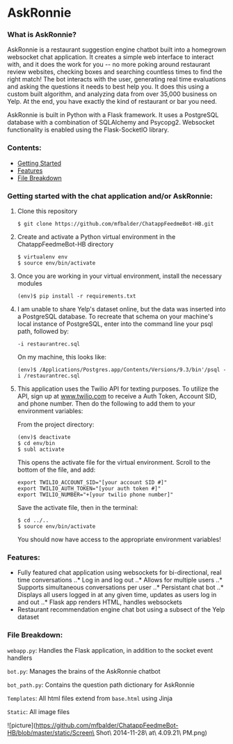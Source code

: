 # AskRonnie

### What is AskRonnie?

AskRonnie is a restaurant suggestion engine chatbot built into a homegrown websocket chat application. It creates a simple web interface to interact with, and it does the work for you -- no more poking around restaurant review websites, checking boxes and searching countless times to find the right match! The bot interacts with the user, generating real time evaluations and asking the questions it needs to best help you. It does this using a custom built algorithm, and analyzing data from over 35,000 business on Yelp. At the end, you have exactly the kind of restaurant or bar you need.

AskRonnie is built in Python with a Flask framework. It uses a PostgreSQL database with a combination of SQLAlchemy and Psycopg2. Websocket functionality is enabled using the Flask-SocketIO library.

### Contents:
- [Getting Started](#getting-started-with-the-chat-application-andor-askronnie)
- [Features](#features)
- [File Breakdown](#file-breakdown)

### Getting started with the chat application and/or AskRonnie:

1. Clone this repository
	```
	$ git clone https://github.com/mfbalder/ChatappFeedmeBot-HB.git
	```

2. Create and activate a Python virtual environment in the ChatappFeedmeBot-HB directory
	```
	$ virtualenv env
	$ source env/bin/activate 
	```

3. Once you are working in your virtual environment, install the necessary modules
	```
	(env)$ pip install -r requirements.txt
	```

4. I am unable to share Yelp's dataset online, but the data was inserted into a PostgreSQL database. 
To recreate that schema on your machine's local instance of PostgreSQL, enter into the command line 
your psql path, followed by:
	```
	-i restaurantrec.sql
	```

	On my machine, this looks like:

	```
	(env)$ /Applications/Postgres.app/Contents/Versions/9.3/bin'/psql -i /restaurantrec.sql
	```

5. This application uses the Twilio API for texting purposes. To utilize the API, sign up at
www.twilio.com to receive a Auth Token, Account SID, and phone number. Then do the following
to add them to your environment variables:

	From the project directory:

	```
	(env)$ deactivate
	$ cd env/bin
	$ subl activate
	```

	This opens the activate file for the virtual environment.
	Scroll to the bottom of the file, and add:

	```
	export TWILIO_ACCOUNT_SID="[your account SID #]"
	export TWILIO_AUTH_TOKEN="[your auth token #]"
	export TWILIO_NUMBER="+[your twilio phone number]"
	```

	Save the activate file, then in the terminal:

	```
	$ cd ../..
	$ source env/bin/activate
	```

	You should now have access to the appropriate environment variables!


### Features:

- Fully featured chat application using websockets for bi-directional, real time conversations
..* Log in and log out
..* Allows for multiple users
..* Supports simultaneous conversations per user
..* Persistant chat bot
..* Displays all users logged in at any given time, updates as users log in and out
..* Flask app renders HTML, handles websockets
- Restaurant recommendation engine chat bot using a subsect of the Yelp dataset



### File Breakdown:

```webapp.py```: Handles the Flask application, in addition to the socket event handlers

```bot.py```: Manages the brains of the AskRonnie chatbot

```bot_path.py```: Contains the question path dictionary for AskRonnie

```Templates```: All html files extend from ```base.html``` using Jinja

```Static```: All image files




![picture](https://github.com/mfbalder/ChatappFeedmeBot-HB/blob/master/static/Screen\ Shot\ 2014-11-28\ at\ 4.09.21\ PM.png) 



